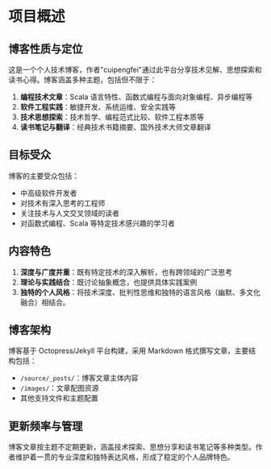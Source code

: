 # 项目概述

## 博客性质与定位

这是一个个人技术博客，作者"cuipengfei"通过此平台分享技术见解、思想探索和读书心得。博客涵盖多种主题，包括但不限于：

1. **编程技术文章**：Scala 语言特性、函数式编程与面向对象编程、异步编程等
2. **软件工程实践**：敏捷开发、系统运维、安全实践等
3. **技术思想探索**：技术哲学、编程范式比较、软件工程本质等
4. **读书笔记与翻译**：经典技术书籍摘要、国外技术大师文章翻译

## 目标受众

博客的主要受众包括：

- 中高级软件开发者
- 对技术有深入思考的工程师
- 关注技术与人文交叉领域的读者
- 对函数式编程、Scala 等特定技术感兴趣的学习者

## 内容特色

1. **深度与广度并重**：既有特定技术的深入解析，也有跨领域的广泛思考
2. **理论与实践结合**：既讨论抽象概念，也提供具体实践案例
3. **独特的个人风格**：将技术深度、批判性思维和独特的语言风格（幽默、多文化融合）相结合。

## 博客架构

博客基于 Octopress/Jekyll 平台构建，采用 Markdown 格式撰写文章，主要结构包括：

- `/source/_posts/`：博客文章主体内容
- `/images/`：文章配图资源
- 其他支持文件和主题配置

## 更新频率与管理

博客文章按主题不定期更新，涵盖技术探索、思想分享和读书笔记等多种类型。作者维护着一贯的专业深度和独特表达风格，形成了稳定的个人品牌特色。
